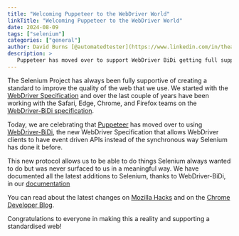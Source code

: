```yaml
---
title: "Welcoming Puppeteer to the WebDriver World"
linkTitle: "Welcoming Puppeteer to the WebDriver World"
date: 2024-08-09
tags: ["selenium"]
categories: ["general"]
author: David Burns [@automatedtester](https://www.linkedin.com/in/theautomatedtester/)
description: >
   Puppeteer has moved over to support WebDriver BiDi getting full support in Chromium browsers and Firefox.
---
```


The Selenium Project has always been fully supportive of creating a standard to improve the quality
of the web that we use. We started with the [WebDriver Specification](https://w3c.github.io/webdriver) and over the last couple of years have been working
with the Safari, Edge, Chrome, and Firefox teams on the [WebDriver-BiDi specification](https://w3c.github.io/webdriver-bidi).

Today, we are celebrating that [Puppeteer](https://pptr.dev) has moved over to using [WebDriver-BiDi](https://w3c.github.io/webdriver-bidi), the new WebDriver Specification
that allows WebDriver clients to have event driven APIs instead of the synchronous way Selenium has done it before.

This new protocol allows us to be able to do things Selenium always wanted to do but was never surfaced to us in a
meaningful way. We have documented all the latest additions to Selenium, thanks to WebDriver-BiDi, in our [documentation](https://www.selenium.dev/documentation/webdriver/bidi/)

You can read about the latest changes on [Mozilla Hacks](https://hacks.mozilla.org/2024/08/puppeteer-support-for-firefox/)
and on the [Chrome Developer Blog](https://developer.chrome.com/blog/firefox-support-in-puppeteer-with-webdriver-bidi?hl=en).

Congratulations to everyone in making this a reality and supporting a standardised web!
